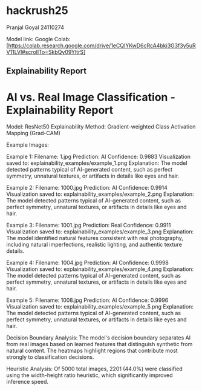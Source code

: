 # hackrush25

Pranjal Goyal
24110274

Model link:
Google Colab: [https://colab.research.google.com/drive/1eCQIYKwD6cRcA4bki3G3f3y5uRV11LVl#scrollTo=SkbQy09YltrS]

## Explainability Report
AI vs. Real Image Classification - Explainability Report
============================================================

Model: ResNet50
Explainability Method: Gradient-weighted Class Activation Mapping (Grad-CAM)

Example Images:

Example 1:
  Filename: 1.jpg
  Prediction: AI
  Confidence: 0.9883
  Visualization saved to: explainability_examples/example_1.png
  Explanation: The model detected patterns typical of AI-generated content,
    such as perfect symmetry, unnatural textures, or artifacts in details like eyes and hair.

Example 2:
  Filename: 1000.jpg
  Prediction: AI
  Confidence: 0.9914
  Visualization saved to: explainability_examples/example_2.png
  Explanation: The model detected patterns typical of AI-generated content,
    such as perfect symmetry, unnatural textures, or artifacts in details like eyes and hair.

Example 3:
  Filename: 1001.jpg
  Prediction: Real
  Confidence: 0.9911
  Visualization saved to: explainability_examples/example_3.png
  Explanation: The model identified natural features consistent with real photography,
    including natural imperfections, realistic lighting, and authentic texture details.

Example 4:
  Filename: 1004.jpg
  Prediction: AI
  Confidence: 0.9998
  Visualization saved to: explainability_examples/example_4.png
  Explanation: The model detected patterns typical of AI-generated content,
    such as perfect symmetry, unnatural textures, or artifacts in details like eyes and hair.

Example 5:
  Filename: 1008.jpg
  Prediction: AI
  Confidence: 0.9996
  Visualization saved to: explainability_examples/example_5.png
  Explanation: The model detected patterns typical of AI-generated content,
    such as perfect symmetry, unnatural textures, or artifacts in details like eyes and hair.

Decision Boundary Analysis:
  The model's decision boundary separates AI from real images based on learned
  features that distinguish synthetic from natural content. The heatmaps highlight
  regions that contribute most strongly to classification decisions.

Heuristic Analysis:
  Of 5000 total images, 2201 (44.0%) were classified
  using the width-height ratio heuristic, which significantly improved inference speed.
